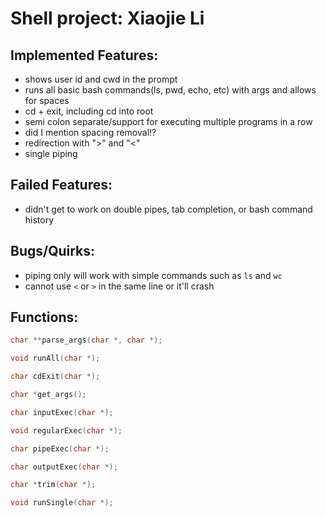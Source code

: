 # Shell project: Xiaojie Li

## Implemented Features:
* shows user id and cwd in the prompt
* runs all basic bash commands(ls, pwd, echo, etc) with args and allows for spaces
* cd + exit, including cd into root
* semi colon separate/support for executing multiple programs in a row
* did I mention spacing removal!?
* redirection with ">" and "<"
* single piping

## Failed Features:
* didn't get to work on double pipes, tab completion, or bash command history

## Bugs/Quirks:
* piping only will work with simple commands such as `ls` and `wc`
* cannot use `<` or `>` in the same line or it'll crash

## Functions:
```c
char **parse_args(char *, char *);

void runAll(char *);

char cdExit(char *);

char *get_args();

char inputExec(char *);

void regularExec(char *);

char pipeExec(char *);

char outputExec(char *);

char *trim(char *);

void runSingle(char *);
```
